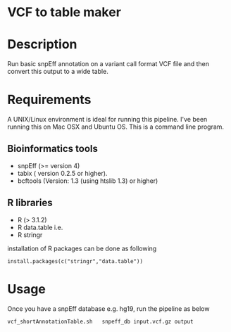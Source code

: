 
# VCF to table maker

Description
================

Run basic snpEff annotation on a variant call format  VCF file and then convert this output to a wide table. 

Requirements
=====================

A UNIX/Linux environment is ideal for running this pipeline. I've been running this on Mac OSX and Ubuntu OS. This is a command line program.


Bioinformatics tools
----------------------
* snpEff (>= version 4)
* tabix ( version 0.2.5 or higher).
* bcftools (Version: 1.3 (using htslib 1.3)  or higher) 

R libraries 
----------------------------
* R (> 3.1.2)
* R data.table i.e. 
* R stringr

installation of R packages can be done as following

```
install.packages(c("stringr","data.table"))
```

Usage
=========================

Once you have a snpEff database e.g. hg19, run the pipeline as below

```
vcf_shortAnnotationTable.sh   snpeff_db input.vcf.gz output

```


